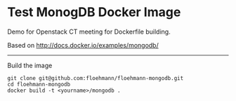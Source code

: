 Test MonogDB Docker Image
=========================

Demo for Openstack CT meeting for Dockerfile building.

Based on http://docs.docker.io/examples/mongodb/

----

Build the image


```
git clone git@github.com:floehmann/floehmann-mongodb.git
cd floehmann-mongodb
docker build -t <yourname>/mongodb .
```

